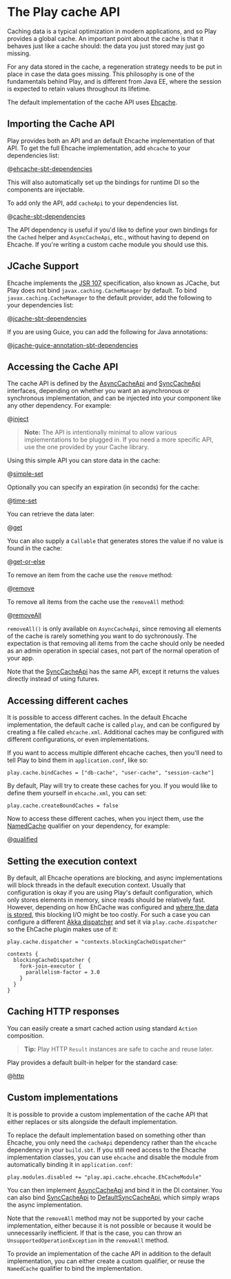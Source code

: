 <!--- Copyright (C) 2009-2017 Lightbend Inc. <https://www.lightbend.com> -->
# The Play cache API

Caching data is a typical optimization in modern applications, and so Play provides a global cache. An important point about the cache is that it behaves just like a cache should: the data you just stored may just go missing.

For any data stored in the cache, a regeneration strategy needs to be put in place in case the data goes missing. This philosophy is one of the fundamentals behind Play, and is different from Java EE, where the session is expected to retain values throughout its lifetime.

The default implementation of the cache API uses [Ehcache](http://www.ehcache.org/).

## Importing the Cache API

Play provides both an API and an default Ehcache implementation of that API. To get the full Ehcache implementation, add `ehcache` to your dependencies list:

@[ehcache-sbt-dependencies](code/cache.sbt)

This will also automatically set up the bindings for runtime DI so the components are injectable.

To add only the API, add `cacheApi` to your dependencies list.

@[cache-sbt-dependencies](code/cache.sbt)

The API dependency is useful if you'd like to define your own bindings for the `Cached` helper and `AsyncCacheApi`, etc., without having to depend on Ehcache. If you're writing a custom cache module you should use this.

## JCache Support

Ehcache implements the [JSR 107](https://github.com/jsr107/jsr107spec) specification, also known as JCache, but Play does not bind `javax.caching.CacheManager` by default.  To bind `javax.caching.CacheManager` to the default provider, add the following to your dependencies list:

@[jcache-sbt-dependencies](code/cache.sbt)

If you are using Guice, you can add the following for Java annotations:

@[jcache-guice-annotation-sbt-dependencies](code/cache.sbt)

## Accessing the Cache API

The cache API is defined by the [AsyncCacheApi](api/java/play/cache/AsyncCacheApi.html) and [SyncCacheApi](api/java/play/cache/SyncCacheApi.html) interfaces, depending on whether you want an asynchronous or synchronous implementation, and can be injected into your component like any other dependency.  For example:

@[inject](code/javaguide/cache/inject/Application.java)

> **Note:** The API is intentionally minimal to allow various implementations to be plugged in. If you need a more specific API, use the one provided by your Cache library.

Using this simple API you can store data in the cache:

@[simple-set](code/javaguide/cache/JavaCache.java)

Optionally you can specify an expiration (in seconds) for the cache:

@[time-set](code/javaguide/cache/JavaCache.java)

You can retrieve the data later:

@[get](code/javaguide/cache/JavaCache.java)

You can also supply a `Callable` that generates stores the value if no value is found in the cache:

@[get-or-else](code/javaguide/cache/JavaCache.java)

To remove an item from the cache use the `remove` method:

@[remove](code/javaguide/cache/JavaCache.java)

To remove all items from the cache use the `removeAll` method:

@[removeAll](code/javaguide/cache/JavaCache.java)

`removeAll()` is only available on `AsyncCacheApi`, since removing all elements of the cache is rarely something you want to do sychronously. The expectation is that removing all items from the cache should only be needed as an admin operation in special cases, not part of the normal operation of your app.

Note that the [SyncCacheApi](api/java/play/cache/SyncCacheApi.html) has the same API, except it returns the values directly instead of using futures.

## Accessing different caches

It is possible to access different caches. In the default Ehcache implementation, the default cache is called `play`, and can be configured by creating a file called `ehcache.xml`. Additional caches may be configured with different configurations, or even implementations.

If you want to access multiple different ehcache caches, then you'll need to tell Play to bind them in `application.conf`, like so:

    play.cache.bindCaches = ["db-cache", "user-cache", "session-cache"]

By default, Play will try to create these caches for you. If you would like to define them yourself in `ehcache.xml`, you can set:

    play.cache.createBoundCaches = false

Now to access these different caches, when you inject them, use the [NamedCache](api/java/play/cache/NamedCache.html) qualifier on your dependency, for example:

@[qualified](code/javaguide/cache/qualified/Application.java)

## Setting the execution context

By default, all Ehcache operations are blocking, and async implementations will block threads in the default execution context.
Usually that configuration is okay if you are using Play's default configuration, which only stores elements in memory, since reads should be relatively fast.
However, depending on how EhCache was configured and [where the data is stored](http://www.ehcache.org/generated/2.10.4/html/ehc-all/#page/Ehcache_Documentation_Set%2Fco-store_storage_tiers.html), this blocking I/O might be too costly.
For such a case you can configure a different [Akka dispatcher](http://doc.akka.io/docs/akka/current/scala/dispatchers.html#looking-up-a-dispatcher) and set it via `play.cache.dispatcher` so the EhCache plugin makes use of it:

```
play.cache.dispatcher = "contexts.blockingCacheDispatcher"

contexts {
  blockingCacheDispatcher {
    fork-join-executor {
      parallelism-factor = 3.0
    }
  }
}
```

## Caching HTTP responses

You can easily create a smart cached action using standard `Action` composition.

> **Tip:** Play HTTP `Result` instances are safe to cache and reuse later.

Play provides a default built-in helper for the standard case:

@[http](code/javaguide/cache/JavaCache.java)

## Custom implementations

It is possible to provide a custom implementation of the cache API that either replaces or sits alongside the default implementation.

To replace the default implementation based on something other than Ehcache, you only need the `cacheApi` dependency rather than the `ehcache` dependency in your `build.sbt`. If you still need access to the Ehcache implementation classes, you can use `ehcache` and disable the module from automatically binding it in `application.conf`:

```
play.modules.disabled += "play.api.cache.ehcache.EhCacheModule"
```

You can then implement [AsyncCacheApi](api/java/play/cache/AsyncCacheApi.html) and bind it in the DI container. You can also bind [SyncCacheApi](api/java/play/cache/SyncCacheApi.html) to [DefaultSyncCacheApi](api/java/play/cache/DefaultSyncCacheApi.html), which simply wraps the async implementation.

Note that the `removeAll` method may not be supported by your cache implementation, either because it is not possible or because it would be unnecessarily inefficient. If that is the case, you can throw an `UnsupportedOperationException` in the `removeAll` method.

To provide an implementation of the cache API in addition to the default implementation, you can either create a custom qualifier, or reuse the `NamedCache` qualifier to bind the implementation.
